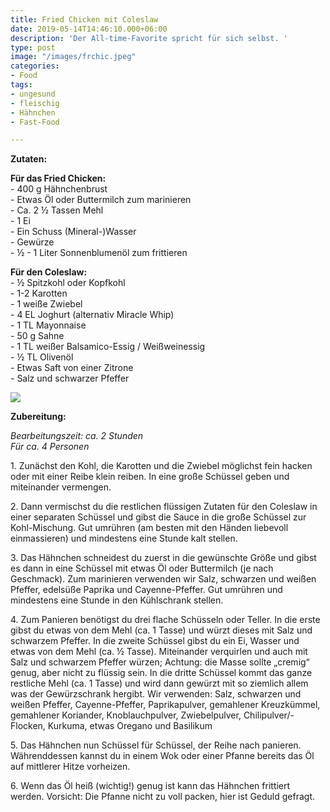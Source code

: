 ```yaml
---
title: Fried Chicken mit Coleslaw
date: 2019-05-14T14:46:10.000+06:00
description: 'Der All-time-Favorite spricht für sich selbst. '
type: post
image: "/images/frchic.jpeg"
categories:
- Food
tags:
- ungesund
- fleischig
- Hähnchen
- Fast-Food

---
```

**Zutaten:**

**Für das Fried Chicken:**  
\- 400 g Hähnchenbrust  
\- Etwas Öl oder Buttermilch zum marinieren  
\- Ca. 2 ½ Tassen Mehl  
\- 1 Ei  
\- Ein Schuss (Mineral-)Wasser  
\- Gewürze  
\- ½ - 1 Liter Sonnenblumenöl zum frittieren

**Für den Coleslaw:**  
\- ½ Spitzkohl oder Kopfkohl  
\- 1-2 Karotten  
\- 1 weiße Zwiebel  
\- 4 EL Joghurt (alternativ Miracle Whip)  
\- 1 TL Mayonnaise  
\- 50 g Sahne  
\- 1 TL weißer Balsamico-Essig / Weißweinessig  
\- ½ TL Olivenöl  
\- Etwas Saft von einer Zitrone  
\- Salz und schwarzer Pfeffer

![](/images/frychk.jpeg)

**Zubereitung:**

_Bearbeitungszeit: ca. 2 Stunden  
Für ca. 4 Personen_

1\. Zunächst den Kohl, die Karotten und die Zwiebel möglichst fein hacken oder mit einer Reibe klein reiben. In eine große Schüssel geben und miteinander vermengen.

2\. Dann vermischst du die restlichen flüssigen Zutaten für den Coleslaw in einer separaten Schüssel und gibst die Sauce in die große Schüssel zur Kohl-Mischung. Gut umrühren (am besten mit den Händen liebevoll einmassieren) und mindestens eine Stunde kalt stellen.

3\. Das Hähnchen schneidest du zuerst in die gewünschte Größe und gibst es dann in eine Schüssel mit etwas Öl oder Buttermilch (je nach Geschmack). Zum marinieren verwenden wir Salz, schwarzen und weißen Pfeffer, edelsüße Paprika und Cayenne-Pfeffer. Gut umrühren und mindestens eine Stunde in den Kühlschrank stellen.

4\. Zum Panieren benötigst du drei flache Schüsseln oder Teller. In die erste gibst du etwas von dem Mehl (ca. 1 Tasse) und würzt dieses mit Salz und schwarzem Pfeffer. In die zweite Schüssel gibst du ein Ei, Wasser und etwas von dem Mehl (ca. ½ Tasse). Miteinander verquirlen und auch mit Salz und schwarzem Pfeffer würzen; Achtung: die Masse sollte „cremig“ genug, aber nicht zu flüssig sein. In die dritte Schüssel kommt das ganze restliche Mehl (ca. 1 Tasse) und wird dann gewürzt mit so ziemlich allem was der Gewürzschrank hergibt. Wir verwenden: Salz, schwarzen und weißen Pfeffer, Cayenne-Pfeffer, Paprikapulver, gemahlener Kreuzkümmel, gemahlener Koriander, Knoblauchpulver, Zwiebelpulver, Chilipulver/-Flocken, Kurkuma, etwas Oregano und Basilikum

5\. Das Hähnchen nun Schüssel für Schüssel, der Reihe nach panieren. Währenddessen kannst du in einem Wok oder einer Pfanne bereits das Öl auf mittlerer Hitze vorheizen.

6\. Wenn das Öl heiß (wichtig!) genug ist kann das Hähnchen frittiert werden. Vorsicht: Die Pfanne nicht zu voll packen, hier ist Geduld gefragt.